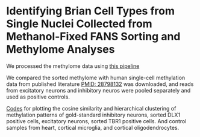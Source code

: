 # Identifying Brian Cell Types from Single Nuclei Collected from Methanol-Fixed FANS Sorting and Methylome Analyses

We processed the methylome data using [this pipeline](https://github.com/shishenyxx/Human_Interneuron/tree/main/Pipelines/Methylome)

We compared the sorted methylome with human single-cell methylation data from published literature [PMID: 28798132](https://www.science.org/doi/10.1126/science.aan3351) was downloaded, and reads from excitatory neurons and inhibitory neuros were pooled separately and used as positive controls. 

[Codes](https://github.com/shishenyxx/Human_Interneuron/blob/main/Methylome/plots/Human_Interneuron_Methylome_Plots.ipynb) for plotting the cosine similarity and hierarchical clustering of methylation patterns of gold-standard inhibitory neurons, sorted DLX1 positive cells, excitatory neurons, sorted TBR1 positive cells. And control samples from heart, cortical microglia, and cortical oligodendrocytes.


